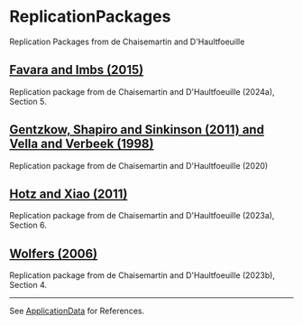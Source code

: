 # ReplicationPackages
Replication Packages from de Chaisemartin and D'Haultfoeuille

## [Favara and Imbs (2015)](https://github.com/chaisemartinPackages/ReplicationPackages/raw/main/Favara_Imbs.zip)
Replication package from de Chaisemartin and D'Haultfoeuille (2024a), Section 5.

## [Gentzkow, Shapiro and Sinkinson (2011) and Vella and Verbeek (1998)](https://github.com/chaisemartinPackages/ReplicationPackages/raw/main/AER_repl.zip)
Replication package from de Chaisemartin and D'Haultfoeuille (2020)

## [Hotz and Xiao (2011)](https://github.com/chaisemartinPackages/ReplicationPackages/raw/main/Hotz_et_al_main_git.do)
Replication package from de Chaisemartin and D'Haultfoeuille (2023a), Section 6.

## [Wolfers (2006)](https://github.com/chaisemartinPackages/ReplicationPackages/raw/main/wolfers_final.do)
Replication package from de Chaisemartin and D'Haultfoeuille (2023b), Section 4.

---

See [ApplicationData](https://github.com/chaisemartinPackages/ApplicationData) for References. 
